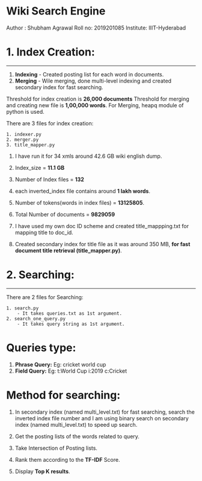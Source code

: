 # Wiki Search Engine


Author : Shubham Agrawal
Roll no: 2019201085
Institute: IIIT-Hyderabad


# 1. Index Creation:
--------------------
1. __Indexing__ - Created posting list for each word in documents.
2. __Merging__ - Wile merging, done multi-level indexing and created secondary index for fast searching. 

Threshold for index creation is __26,000 documents__
Threshold for merging and creating new file is __1,00,000 words__.
For Merging, heapq module of python is used.


There are 3 files for index creation:

	1. indexer.py
	2. merger.py
	3. title_mapper.py 


1. I have run it for 34 xmls around 42.6 GB wiki english dump.

2. Index_size = __11.1 GB__

3. Number of Index files = __132__

4. each inverted_index file contains around __1 lakh words__.

5. Number of tokens(words in index files) = __13125805__.

6. Total Number of documents = __9829059__

7. I have used my own doc ID scheme and created title_mappping.txt for mapping title to doc_id.

8. Created secondary index for title file as it was around 350 MB, __for fast document title retrieval (title_mapper.py)__.




# 2. Searching:
---------------
There are 2 files for Searching:

	1. search.py 
		- It takes queries.txt as 1st argument.
	2. search_one_query.py 
		- It takes query string as 1st argument.
		
# Queries type:

1. __Phrase Query:__
	Eg: cricket world cup
2. __Field Query:__ 
	Eg: t:World Cup i:2019 c:Cricket

# Method for searching:

1. In secondary index (named multi_level.txt) for fast searching, search the inverted index file number and I am using binary search on secondary index (named multi_level.txt) to speed up search.
 
2. Get the posting lists of the words related to query.

3. Take Intersection of Posting lists.

4. Rank them according to the __TF-IDF__ Score.

5. Display __Top K results__.

